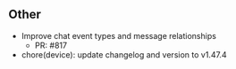 ## Other

- Improve chat event types and message relationships
   - PR: #817
- chore(device): update changelog and version to v1.47.4
